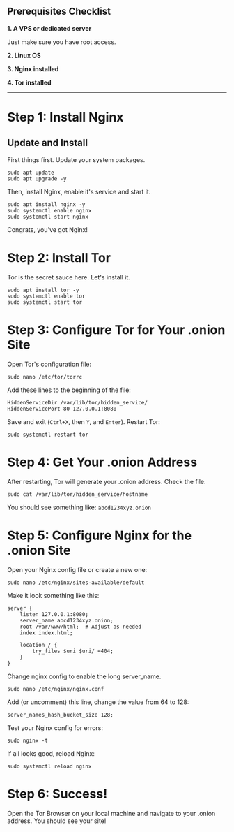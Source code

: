 Prerequisites Checklist
-----------------------

**1. A VPS or dedicated server**

Just make sure you have root access.

**2. Linux OS**

**3. Nginx installed**

**4. Tor installed**

--- -

Step 1: Install Nginx
=====================

Update and Install
------------------

First things first. Update your system packages.
```
sudo apt update
sudo apt upgrade -y
```
Then, install Nginx, enable it's service and start it.
```
sudo apt install nginx -y
sudo systemctl enable nginx
sudo systemctl start nginx
```
Congrats, you've got Nginx!

Step 2: Install Tor
===================

Tor is the secret sauce here. Let's install it.
```
sudo apt install tor -y
sudo systemctl enable tor
sudo systemctl start tor
```
Step 3: Configure Tor for Your .onion Site
==========================================

Open Tor's configuration file:
```
sudo nano /etc/tor/torrc
```
Add these lines to the beginning of the file:
```
HiddenServiceDir /var/lib/tor/hidden_service/
HiddenServicePort 80 127.0.0.1:8080
```
Save and exit (`Ctrl+X`, then `Y`, and `Enter`).
Restart Tor:
```
sudo systemctl restart tor
```
Step 4: Get Your .onion Address
===============================

After restarting, Tor will generate your .onion address. Check the file:
```
sudo cat /var/lib/tor/hidden_service/hostname
```
You should see something like: `abcd1234xyz.onion`

Step 5: Configure Nginx for the .onion Site
===========================================

Open your Nginx config file or create a new one:
```
sudo nano /etc/nginx/sites-available/default
```
Make it look something like this:
```
server {
    listen 127.0.0.1:8080;
    server_name abcd1234xyz.onion;
    root /var/www/html;  # Adjust as needed
    index index.html;

    location / {
        try_files $uri $uri/ =404;
    }
}
```
Change nginx config to enable the long server_name.
```
sudo nano /etc/nginx/nginx.conf
```
Add (or uncomment) this line, change the value from 64 to 128:
```
server_names_hash_bucket_size 128;
```
Test your Nginx config for errors:
```
sudo nginx -t
```
If all looks good, reload Nginx:
```
sudo systemctl reload nginx
```
Step 6: Success!
================

Open the Tor Browser on your local machine and navigate to your .onion address. You should see your site!
